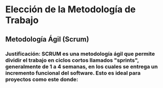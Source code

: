 # Elección de la Metodología de Trabajo
## Metodología Ágil (Scrum)
### Justificación: SCRUM es una metodología ágil que permite dividir el trabajo en ciclos cortos llamados "sprints", generalmente de 1 a 4 semanas, en los cuales se entrega un incremento funcional del software. Esto es ideal para proyectos como este donde:

